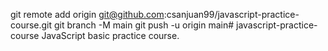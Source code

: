 git remote add origin git@github.com:csanjuan99/javascript-practice-course.git
git branch -M main
git push -u origin main# javascript-practice-course
JavaScript basic practice course.
